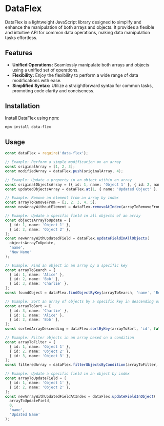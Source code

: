 # DataFlex

DataFlex is a lightweight JavaScript library designed to simplify and enhance the manipulation of both arrays and objects. It provides a flexible and intuitive API for common data operations, making data manipulation tasks effortless.

## Features

- **Unified Operations:** Seamlessly manipulate both arrays and objects using a unified set of operations.
- **Flexibility:** Enjoy the flexibility to perform a wide range of data modifications with ease.
- **Simplified Syntax:** Utilize a straightforward syntax for common tasks, promoting code clarity and conciseness.

## Installation

Install DataFlex using npm:

```bash
npm install data-flex
```

## Usage

```typescript
const dataFlex = require('data-flex');

// Example: Perform a simple modification on an array
const originalArray = [1, 2, 3];
const modifiedArray = dataFlex.push(originalArray, 4);

// Example: Update a property in an object within an array
const originalObjectsArray = [{ id: 1, name: 'Object 1' }, { id: 2, name: 'Object 2' }];
const updatedObjectsArray = dataFlex.at(1, { name: 'Updated Object' }, originalObjectsArray);

// Example: Remove an element from an array by index
const arrayToRemoveFrom = [1, 2, 3, 4, 5];
const newArrayWithoutElement = dataFlex.removeAtIndex(arrayToRemoveFrom, 2);

// Example: Update a specific field in all objects of an array
const objectsArrayToUpdate = [
  { id: 1, name: 'Object 1' },
  { id: 2, name: 'Object 2' },
];
const newArrayWithUpdatedField = dataFlex.updateFieldInAllObjects(
  objectsArrayToUpdate,
  'name',
  'New Name'
);

// Example: Find an object in an array by a specific key
const arrayToSearch = [
  { id: 1, name: 'Alice' },
  { id: 2, name: 'Bob' },
  { id: 3, name: 'Charlie' },
];
const foundObject = dataFlex.findObjectByKey(arrayToSearch, 'name', 'Bob');

// Example: Sort an array of objects by a specific key in descending order
const arrayToSort = [
  { id: 3, name: 'Charlie' },
  { id: 1, name: 'Alice' },
  { id: 2, name: 'Bob' },
];
const sortedArrayDescending = dataFlex.sortByKey(arrayToSort, 'id', false);

// Example: Filter objects in an array based on a condition
const arrayToFilter = [
  { id: 1, name: 'Object 1' },
  { id: 2, name: 'Object 2' },
  { id: 3, name: 'Object 3' },
];
const filteredArray = dataFlex.filterObjectsByCondition(arrayToFilter, obj => obj.id > 1);

// Example: Update a specific field in an object by index
const arrayToUpdateField = [
  { id: 1, name: 'Object 1' },
  { id: 2, name: 'Object 2' },
];
const newArrayWithUpdatedFieldAtIndex = dataFlex.updateFieldInObject(
  arrayToUpdateField,
  0,
  'name',
  'Updated Name'
);
```
